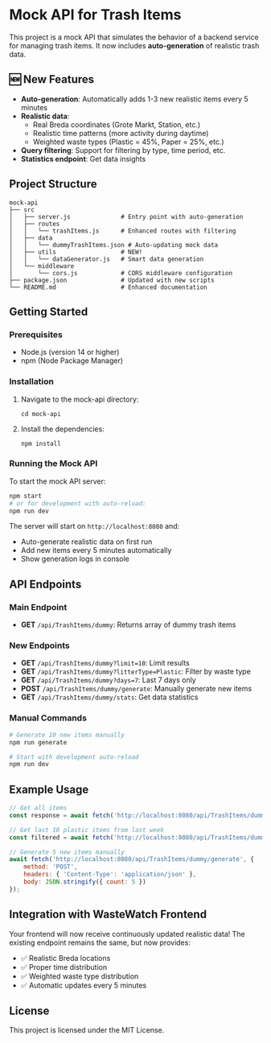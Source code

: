 # Mock API for Trash Items

This project is a mock API that simulates the behavior of a backend service for managing trash items. It now includes **auto-generation** of realistic trash data.

## 🆕 New Features

- **Auto-generation**: Automatically adds 1-3 new realistic items every 5 minutes
- **Realistic data**: 
  - Real Breda coordinates (Grote Markt, Station, etc.)
  - Realistic time patterns (more activity during daytime)
  - Weighted waste types (Plastic = 45%, Paper = 25%, etc.)
- **Query filtering**: Support for filtering by type, time period, etc.
- **Statistics endpoint**: Get data insights

## Project Structure

```
mock-api
├── src
│   ├── server.js              # Entry point with auto-generation
│   ├── routes
│   │   └── trashItems.js      # Enhanced routes with filtering
│   ├── data
│   │   └── dummyTrashItems.json # Auto-updating mock data
│   ├── utils                  # NEW!
│   │   └── dataGenerator.js   # Smart data generation
│   └── middleware
│       └── cors.js            # CORS middleware configuration
├── package.json               # Updated with new scripts
└── README.md                  # Enhanced documentation
```

## Getting Started

### Prerequisites

- Node.js (version 14 or higher)
- npm (Node Package Manager)

### Installation

1. Navigate to the mock-api directory:
   ```
   cd mock-api
   ```

2. Install the dependencies:
   ```
   npm install
   ```

### Running the Mock API

To start the mock API server:

```bash
npm start
# or for development with auto-reload:
npm run dev
```

The server will start on `http://localhost:8080` and:
- Auto-generate realistic data on first run
- Add new items every 5 minutes automatically
- Show generation logs in console

## API Endpoints

### Main Endpoint
- **GET** `/api/TrashItems/dummy`: Returns array of dummy trash items

### New Endpoints
- **GET** `/api/TrashItems/dummy?limit=10`: Limit results
- **GET** `/api/TrashItems/dummy?litterType=Plastic`: Filter by waste type
- **GET** `/api/TrashItems/dummy?days=7`: Last 7 days only
- **POST** `/api/TrashItems/dummy/generate`: Manually generate new items
- **GET** `/api/TrashItems/dummy/stats`: Get data statistics

### Manual Commands

```bash
# Generate 10 new items manually
npm run generate

# Start with development auto-reload
npm run dev
```

## Example Usage

```javascript
// Get all items
const response = await fetch('http://localhost:8080/api/TrashItems/dummy');

// Get last 10 plastic items from last week
const filtered = await fetch('http://localhost:8080/api/TrashItems/dummy?limit=10&litterType=Plastic&days=7');

// Generate 5 new items manually
await fetch('http://localhost:8080/api/TrashItems/dummy/generate', {
    method: 'POST',
    headers: { 'Content-Type': 'application/json' },
    body: JSON.stringify({ count: 5 })
});
```

## Integration with WasteWatch Frontend

Your frontend will now receive continuously updated realistic data! The existing endpoint remains the same, but now provides:
- ✅ Realistic Breda locations
- ✅ Proper time distribution 
- ✅ Weighted waste type distribution
- ✅ Automatic updates every 5 minutes

## License

This project is licensed under the MIT License.